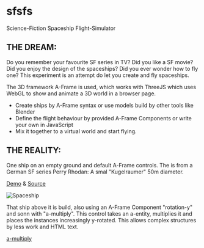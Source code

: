 # sfsfs
Science-Fiction Spaceship Flight-Simulator

## THE DREAM:

Do you remember your favourite SF series in TV? Did you like a SF movie? Did you enjoy the design of the spaceships? Did you ever wonder how to fly one? This experiment is an attempt do let you create and fly spaceships.

The 3D framework A-Frame is used, which works with ThreeJS which uses WebGL to show and animate a 3D world in a browser page.

* Create ships by A-Frame syntax or use models build by other tools like Blender
* Define the flight behaviour by provided A-Frame Components or write your own in JavaScript
* Mix it together to a virtual world and start flying.

## THE REALITY:

One ship on an empty ground and default A-Frame controls. The is from a German SF series Perry Rhodan: A smal "Kugelraumer" 50m diameter.

[Demo](http://ac1000.de/sfsfs/index.html) & [Source](index.html)


![Spaceship](https://storage.gra3.cloud.ovh.net/v1/AUTH_91eb37814936490c95da7b85993cc2ff/enosmtown/media_attachments/files/000/000/512/original/cd4be8f6233a27df.png)


That ship above it is build, also using an A-Frame Component "rotation-y" and sonn with "a-multiply".
This control takes an a-entity, multiplies it and places the instances increasingly y-rotated.
This allows complex structures by less work and HTML text.

[a-multiply](/components/a-multiply)


